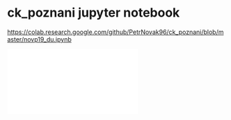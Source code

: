 # ck_poznani jupyter notebook

https://colab.research.google.com/github/PetrNovak96/ck_poznani/blob/master/novp19_du.ipynb

![zadani](zadani.pdf)

